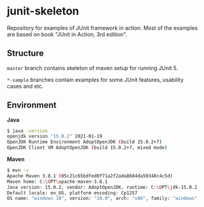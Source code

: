 # junit-skeleton

Repository for examples of JUnit framework in action. Most of the examples are based on book "JUnit in Action, 3rd edition".

## Structure

`master` branch contains skeleton of maven setup for running JUnit 5.

`*-sample` branches contain examples for some JUnit features, usability cases and etc.

## Environment

**Java**

```bash
$ java -version
openjdk version "15.0.2" 2021-01-19
OpenJDK Runtime Environment AdoptOpenJDK (build 15.0.2+7)
OpenJDK Client VM AdoptOpenJDK (build 15.0.2+7, mixed mode)
```

**Maven**

```bash
$ mvn -v
Apache Maven 3.8.1 (05c21c65bdfed0f71a2f2ada8b84da59348c4c5d)
Maven home: C:\OPT\apache-maven-3.8.1
Java version: 15.0.2, vendor: AdoptOpenJDK, runtime: C:\OPT\jdk-15.0.2
Default locale: en_US, platform encoding: Cp1257
OS name: "windows 10", version: "10.0", arch: "x86", family: "windows"
```
